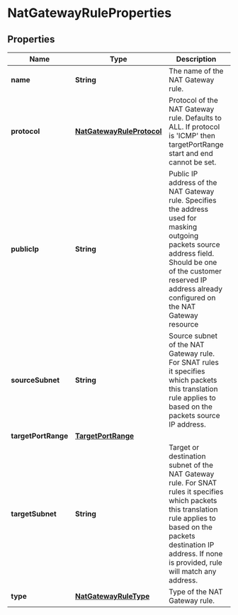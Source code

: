 

# NatGatewayRuleProperties

## Properties

| Name | Type | Description | Notes |
| ------------ | ------------- | ------------- | ------------- |
| **name** | **String** | The name of the NAT Gateway rule. |  |
| **protocol** | [**NatGatewayRuleProtocol**](NatGatewayRuleProtocol.md) | Protocol of the NAT Gateway rule. Defaults to ALL. If protocol is &#39;ICMP&#39; then targetPortRange start and end cannot be set. |  [optional] |
| **publicIp** | **String** | Public IP address of the NAT Gateway rule. Specifies the address used for masking outgoing packets source address field. Should be one of the customer reserved IP address already configured on the NAT Gateway resource |  |
| **sourceSubnet** | **String** | Source subnet of the NAT Gateway rule. For SNAT rules it specifies which packets this translation rule applies to based on the packets source IP address. |  |
| **targetPortRange** | [**TargetPortRange**](TargetPortRange.md) |  |  [optional] |
| **targetSubnet** | **String** | Target or destination subnet of the NAT Gateway rule. For SNAT rules it specifies which packets this translation rule applies to based on the packets destination IP address. If none is provided, rule will match any address. |  [optional] |
| **type** | [**NatGatewayRuleType**](NatGatewayRuleType.md) | Type of the NAT Gateway rule. |  [optional] |


